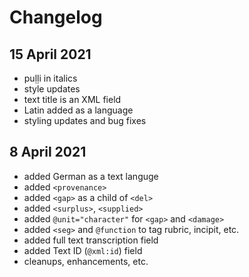 # Changelog

## 15 April 2021

* puḷḷi in italics
* style updates
* text title is an XML field
* Latin added as a language
* styling updates and bug fixes

## 8 April 2021

* added German as a text languge
* added `<provenance>`
* added `<gap>` as a child of `<del>`
* added `<surplus>`, `<supplied>`
* added `@unit="character"` for `<gap>` and `<damage>`
* added `<seg>` and `@function` to tag rubric, incipit, etc.
* added full text transcription field
* added Text ID (`@xml:id`) field
* cleanups, enhancements, etc.
